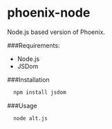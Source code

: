 # phoenix-node
Node.js based version of Phoenix.  
  
###Requirements:  
* Node.js  
* JSDom  

###Installation

``` bash
  npm install jsdom
```

###Usage

``` bash
  node alt.js
```
